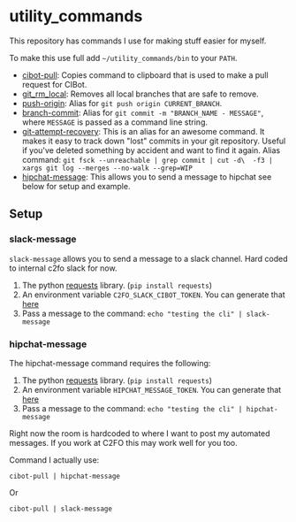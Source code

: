 # utility_commands

This repository has commands I use for making stuff easier for myself.

To make this use full add `~/utility_commands/bin` to your `PATH`.

* [cibot-pull][cibot-pull]: Copies command to clipboard that is used to make a pull request for CIBot.
* [git_rm_local][git_rm_local]: Removes all local branches that are safe to remove.
* [push-origin][push-origin]: Alias for `git push origin CURRENT_BRANCH`.
* [branch-commit][branch-commit]: Alias for `git commit -m "BRANCH_NAME - MESSAGE"`, where `MESSAGE` is passed as a command line string.
* [git-attempt-recovery][git-attempt-recovery]: This is an alias for an awesome command. It makes it easy to track down "lost" commits in your git repository. Useful if you've deleted something by accident and want to find it again. Alias command: `git fsck --unreachable | grep commit | cut -d\  -f3 | xargs git log --merges --no-walk --grep=WIP`
* [hipchat-message][hipchat-message]: This allows you to send a message to hipchat see below for setup and example.


## Setup

### slack-message

`slack-message` allows you to send a message to a slack channel. Hard coded
to internal c2fo slack for now.

1. The python [requests][requests-library] library. (`pip install requests`)
1. An environment variable `C2FO_SLACK_CIBOT_TOKEN`. You can generate that [here][slack-token-url]
1. Pass a message to the command: `echo "testing the cli" | slack-message`

### hipchat-message

The hipchat-message command requires the following:

1. The python [requests][requests-library] library. (`pip install requests`)
1. An environment variable `HIPCHAT_MESSAGE_TOKEN`. You can generate that [here][hipchat-token-url]
2. Pass a message to the command: `echo "testing the cli" | hipchat-message`

Right now the room is hardcoded to where I want to post my automated messages. If you work at C2FO this may
work well for you too.

Command I actually use:

`cibot-pull | hipchat-message`

Or

`cibot-pull | slack-message`


[cibot-pull]: bin/cibot-pull
[git_rm_local]: bin/git_rm_local
[push-origin]: bin/push-origin
[branch-commit]: bin/branch-commit
[git-attempt-recovery]: bin/git-attempt-recovery
[hipchat-message]: bin/hipchat-message
[hipchat-token-url]: https://c2fo.hipchat.com/account/api
[requests-library]: http://docs.python-requests.org/en/latest/
[slack-token-url]: https://api.slack.com/custom-integrations/legacy-tokens
